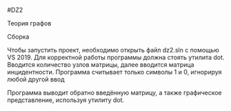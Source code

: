 #DZ2

Теория графов

Сборка

Чтобы запустить проект, необходимо открыть файл dz2.sln с помощью VS 2019. Для корректной работы программы должна стоять утилита dot. Вводится количество узлов матрицы, далее вводится матрица инцидентности. Программа считывает только символы 1 и 0, игнорируя любой другой ввод

Программа выводит обратно введённую матрицу, а также графическое представление, используя утилиту dot.
